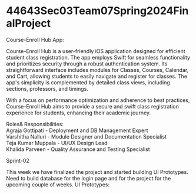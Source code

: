 # 44643Sec03Team07Spring2024FinalProject


Course-Enroll Hub App:

Course-Enroll Hub is a user-friendly iOS application designed for efficient student class registration. The app employs Swift for seamless functionality and prioritizes security through a robust authentication system. Its straightforward interface includes modules for Classes, Courses, Calendar, and Cart, allowing students to easily navigate and register for classes. The app's simplicity is complemented by detailed class views, including sections, professors, and timings. 

With a focus on performance optimization and adherence to best practices, Course-Enroll Hub aims to provide a secure and swift class registration experience for students, enhancing their academic journey.

Roles& Responsibilities:<br/>
Agraja Gottipati			-	Deployment and DB Management Expert<br/>
Varshitha Nalluri			-	Module Designer and Documentation Specialist<br/>
Teja Kumar Muppala	            	-	UI/UX Design Lead<br/>
Khalida Parveen    			-	Quality Assurance and Testing Specialist<br/>

Sprint-02

This week we have finalized the project and started building UI Prototypes. Need to build database for the login page and for the project for the upcoming couple of weeks.
UI Prototypes:

 






